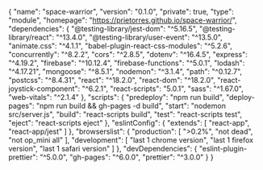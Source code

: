 {
  "name": "space-warrior",
  "version": "0.1.0",
  "private": true,
  "type": "module",
  "homepage": "https://prietorres.github.io/space-warrior/",
  "dependencies": {
    "@testing-library/jest-dom": "^5.16.5",
    "@testing-library/react": "^13.4.0",
    "@testing-library/user-event": "^13.5.0",
    "animate.css": "^4.1.1",
    "babel-plugin-react-css-modules": "^5.2.6",
    "concurrently": "^8.2.2",
    "cors": "^2.8.5",
    "dotenv": "^16.4.5",
    "express": "^4.19.2",
    "firebase": "^10.12.4",
    "firebase-functions": "^5.0.1",
    "lodash": "^4.17.21",
    "mongoose": "^8.5.1",
    "nodemon": "^3.1.4",
    "path": "^0.12.7",
    "postcss": "^8.4.31",
    "react": "^18.2.0",
    "react-dom": "^18.2.0",
    "react-joystick-component": "^6.2.1",
    "react-scripts": "5.0.1",
    "sass": "^1.67.0",
    "web-vitals": "^2.1.4"
  },
  "scripts": {
    "predeploy": "npm run build",
    "deploy-pages": "npm run build && gh-pages -d build",
    "start": "nodemon src/server.js",
    "build": "react-scripts build",
    "test": "react-scripts test",
    "eject": "react-scripts eject"
  },
  "eslintConfig": {
    "extends": [
      "react-app",
      "react-app/jest"
    ]
  },
  "browserslist": {
    "production": [
      ">0.2%",
      "not dead",
      "not op_mini all"
    ],
    "development": [
      "last 1 chrome version",
      "last 1 firefox version",
      "last 1 safari version"
    ]
  },
  "devDependencies": {
    "eslint-plugin-prettier": "^5.0.0",
    "gh-pages": "^6.0.0",
    "prettier": "^3.0.0"
  }
}
